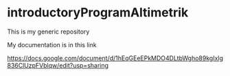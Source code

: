 # introductoryProgramAltimetrik

This is my generic repository

My documentation is in this link 

https://docs.google.com/document/d/1hEqGEeEPkMDO4DLtbWgho89kgIxlg836ClUzpFVblqw/edit?usp=sharing
